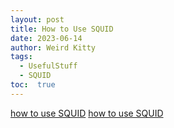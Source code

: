 ```yaml
---
layout: post
title: How to Use SQUID
date: 2023-06-14
author: Weird Kitty
tags: 
  - UsefulStuff 
  - SQUID
toc:  true
---
```



[how to use SQUID](/squid.pdf)
[how to use SQUID](PostFile/squid.pdf)



